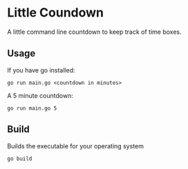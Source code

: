 # Little Coundown
A little command line countdown to keep track of time boxes.

## Usage

If you have go installed:

    go run main.go <countdown in minutes>

A 5 minute countdown:

    go run main.go 5

## Build

Builds the executable for your operating system

    go build





